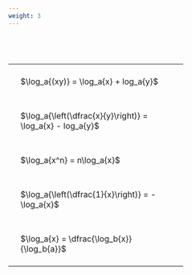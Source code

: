 ```yaml
---
weight: 3
---
```


#  
<br>
<style type="text/css">
#T_228d9 th.col_heading {
  text-align: left;
  font-size: 1em;
}
#T_228d9 td {
  text-align: left;
  font-size: 1em;
  padding: 1.5em;
}
#T_228d9_row0_col0, #T_228d9_row1_col0, #T_228d9_row2_col0, #T_228d9_row3_col0, #T_228d9_row4_col0 {
  width: 300px;
  white-space: pre-wrap;
}
</style>
<table id="T_228d9">
  <thead>
  </thead>
  <tbody>
    <tr>
      <td id="T_228d9_row0_col0" class="data row0 col0" >$\log_a{(xy)} = \log_a{x} + log_a{y}$</td>
    </tr>
    <tr>
      <td id="T_228d9_row1_col0" class="data row1 col0" >$\log_a{\left(\dfrac{x}{y}\right)} = \log_a{x} - log_a{y}$</td>
    </tr>
    <tr>
      <td id="T_228d9_row2_col0" class="data row2 col0" >$\log_a{x^n} = n\log_a{x}$</td>
    </tr>
    <tr>
      <td id="T_228d9_row3_col0" class="data row3 col0" >$\log_a{\left(\dfrac{1}{x}\right)} = -\log_a{x}$</td>
    </tr>
    <tr>
      <td id="T_228d9_row4_col0" class="data row4 col0" >$\log_a{x} = \dfrac{\log_b{x}}{\log_b{a}}$</td>
    </tr>
  </tbody>
</table>
